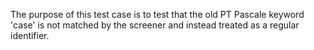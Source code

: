 The purpose of this test case is to test that the old PT Pascale keyword 'case' is not matched by the screener and instead treated as a regular identifier.